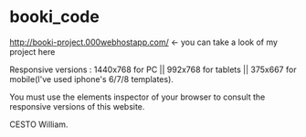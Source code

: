 # booki_code
http://booki-project.000webhostapp.com/ <- you can take a look of my project here

Responsive versions : 
    1440x768 for PC ||
    992x768 for tablets ||
    375x667 for mobile(I've used iphone's 6/7/8 templates).
    
You must use the elements inspector of your browser to consult the responsive versions of this website.

CESTO William.
